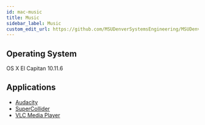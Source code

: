 ```yaml
---
id: mac-music
title: Music
sidebar_label: Music
custom_edit_url: https://github.com/MSUDenverSystemsEngineering/MSUDenverSystemsEngineering.github.io/edit/source/docs/image-mac-music.md
---
```


## Operating System
OS X El Capitan 10.11.6

## Applications
* [Audacity](package-mac-audacity.md)
* [SuperCollider](package-mac-supercollider.md)
* [VLC Media Player](package-mac-vlc.md)
